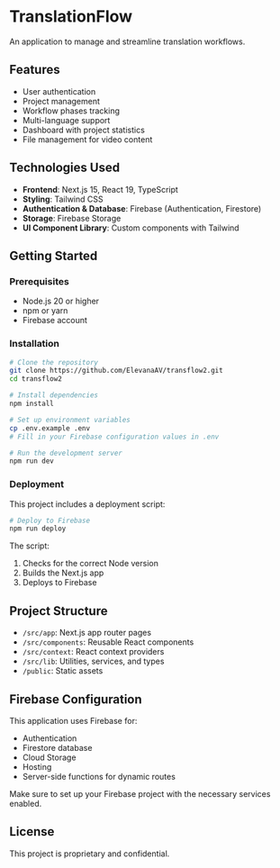 # TranslationFlow

An application to manage and streamline translation workflows.

## Features

- User authentication
- Project management
- Workflow phases tracking
- Multi-language support
- Dashboard with project statistics
- File management for video content

## Technologies Used

- **Frontend**: Next.js 15, React 19, TypeScript
- **Styling**: Tailwind CSS
- **Authentication & Database**: Firebase (Authentication, Firestore)
- **Storage**: Firebase Storage
- **UI Component Library**: Custom components with Tailwind

## Getting Started

### Prerequisites

- Node.js 20 or higher
- npm or yarn
- Firebase account

### Installation

```bash
# Clone the repository
git clone https://github.com/ElevanaAV/transflow2.git
cd transflow2

# Install dependencies
npm install

# Set up environment variables
cp .env.example .env
# Fill in your Firebase configuration values in .env

# Run the development server
npm run dev
```

### Deployment

This project includes a deployment script:

```bash
# Deploy to Firebase
npm run deploy
```

The script:
1. Checks for the correct Node version
2. Builds the Next.js app
3. Deploys to Firebase

## Project Structure

- `/src/app`: Next.js app router pages
- `/src/components`: Reusable React components
- `/src/context`: React context providers
- `/src/lib`: Utilities, services, and types
- `/public`: Static assets

## Firebase Configuration

This application uses Firebase for:
- Authentication
- Firestore database
- Cloud Storage
- Hosting
- Server-side functions for dynamic routes

Make sure to set up your Firebase project with the necessary services enabled.

## License

This project is proprietary and confidential.